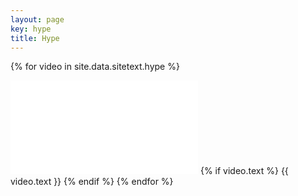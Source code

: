```yaml
---
layout: page
key: hype
title: Hype
---
```


{% for video in site.data.sitetext.hype %}
  <iframe src="{{ video.url }}" frameborder="0" allow="accelerometer; autoplay; encrypted-media; gyroscope; picture-in-picture" allowfullscreen></iframe>
  {% if video.text %} {{ video.text }} {% endif %}
{% endfor %}
